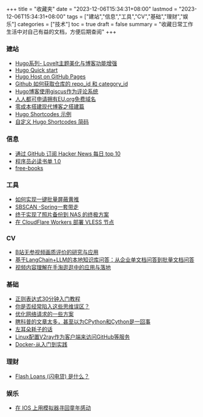 +++ 
title = "收藏夹" 
date = "2023-12-06T15:34:31+08:00" 
lastmod = "2023-12-06T15:34:31+08:00" 
tags = ["建站","信息","工具","CV","基础","理财","娱乐"] 
categories = ["技术"]
toc = true
draft = false
summary = "收藏日常工作生活中对自己有益的文档，方便后期查阅"
+++

### 建站

* [Hugo系列- LoveIt主题美化与博客功能增强](https://lewky233.top/categories/hugo%E7%B3%BB%E5%88%97/)
* [Hugo Quick start](https://gohugo.io/getting-started/quick-start/)
* [Hugo Host on GitHub Pages](https://gohugo.io/hosting-and-deployment/hosting-on-github/)
* [Github 如何获取仓库的 repo_id 和 category_id](https://maling.io/posts/get-github-repo-id/)
* [Hugo博客使用giscus作为评论系统](https://juejin.cn/post/7148734326438363166)
* [人人都可申请拥有EU.org免费域名](https://51.ruyo.net/17863.html)
* [零成本搭建现代博客之搭建篇](https://www.bmpi.dev/dev/guide-to-setup-blog-site-with-zero-cost/1/)
* [Hugo Shortcodes 示例](https://blog.yandaojiang.com/posts/others/hugo_shortcodes%E7%A4%BA%E4%BE%8B)
* [自定义 Hugo Shortcodes 简码](https://guanqr.com/tech/website/hugo-shortcodes-customization/)

### 信息

* [通过 GitHub 订阅 Hacker News 每日 top 10](https://blog.t9t.io/headllines-2020-09-03/)
* [程序员必读书单 1.0](https://blog.lucida.me/blog/developer-reading-list/#more-64)
* [free-books](https://github.com/ruanyf/free-books)

### 工具

* [如何实现一键批量屏蔽黄推](https://meledee.com/2023/10/4339.html)
* [SBSCAN -Spring一套带走](https://mp.weixin.qq.com/s?__biz=MzU0MzkzOTYzOQ==&mid=2247488117&idx=1&sn=fbef7bbcab977e17c0200638a58fdd23&chksm=fb029f2dcc75163b9e9305e350b35288151c911e9233fe58fa53c2ec75d008fbab5597d56f8d&scene=58&subscene=0#rd)
* [终于实现了照片备份到 NAS 的终极方案](https://blog.xiaohack.org/4854.html)
* [在 CloudFlare Workers 部署 VLESS 节点](https://blog.misaka.rest/2023/07/29/cf-wkrs-vless/)

### CV

* [B站无参视频画质评价的研究与应用](https://mp.weixin.qq.com/s?__biz=Mzg3Njc0NTgwMg==&mid=2247496515&idx=1&sn=f92b17b0ce4ea7d55488fc04f520cdf9&chksm=cf2f3666f858bf70d113e8d3a0642199d45001a98f15572f3c4bbc8d79a83d69b24ca87d2d81&scene=58&subscene=0#rd%3C/)
* [基于LangChain+LLM的本地知识库问答：从企业单文档问答到批量文档问答](https://blog.csdn.net/v_JULY_v/article/details/131552592)
* [视频内容理解在手淘逛逛中的应用与落地](https://www.livevideostack.cn/news/application-and-landing-of-video-content-understanding-in-mobile-shopping/)

### 基础

* [正则表达式30分钟入门教程](https://deerchao.cn/tutorials/regex/regex.htm)
* [你是否经常陷入这些思维误区？](https://mp.weixin.qq.com/s?__biz=MzI4NjI2OTI0Nw==&mid=2247484279&idx=1&sn=009c3955243823cd554faf6524cd59c7&chksm=ebdec927dca9403117ec7c866828a2127d1397890c578c45fb55e2e4a30695c63b68859aa452&scene=58&subscene=0#rd)
* [优化网络请求的一些方案](https://www.qin.news/wang-luo-qing-qiu-you-hua-de-yi-xie-fang-an/)
* [瞎科普的文章太多，甚至以为CPython和Cython是一回事](https://www.52txr.cn/2023/CPytonCython.html)
* [左耳朵耗子的话](https://mp.weixin.qq.com/s/bOnW8gDJ-dXp4KbAjhDw9A)
* [Linux配置V2ray作为客户端来访问GitHub等服务](https://qiuyedx.com/?p=1837)
* [Docker-从入门到实践](https://yeasy.gitbook.io/docker_practice/)

### 理财

* [Flash Loans (闪电贷) 是什么？](https://daimajia.com/2022/05/23/what-is-flash-loans#more-1116)

### 娱乐

* [在 IOS 上用模拟器寻回童年感动](https://sspai.com/post/76046)
